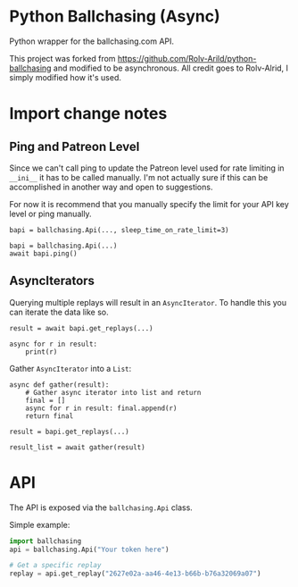 # Python Ballchasing (Async)

Python wrapper for the ballchasing.com API. 

This project was forked from https://github.com/Rolv-Arild/python-ballchasing and modified to be asynchronous. All credit goes to Rolv-Alrid, I simply modified how it's used.

# Import change notes

## Ping and Patreon Level

Since we can't call ping to update the Patreon level used for rate limiting in `__ini__` it has to be called manually. I'm not actually sure if this can be accomplished in another way and open to suggestions.

For now it is recommend that you manually specify the limit for your API key level or ping manually.

```
bapi = ballchasing.Api(..., sleep_time_on_rate_limit=3)

bapi = ballchasing.Api(...)
await bapi.ping()
```
## AsyncIterators

Querying multiple replays will result in an `AsyncIterator`. To handle this you can iterate the data like so.

```
result = await bapi.get_replays(...)

async for r in result:
    print(r)
```

Gather `AsyncIterator` into a `List`:

```
async def gather(result):
    # Gather async iterator into list and return
    final = []
    async for r in result: final.append(r)
    return final

result = bapi.get_replays(...)

result_list = await gather(result)
```


# API
The API is exposed via the `ballchasing.Api` class.

Simple example:
```python
import ballchasing
api = ballchasing.Api("Your token here")

# Get a specific replay
replay = api.get_replay("2627e02a-aa46-4e13-b66b-b76a32069a07")
```
